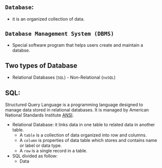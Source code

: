 ## `Database`:
   - it is an organized collection of data. 
## `Database Management System (DBMS)`
  - Special software program that helps users create and maintain a databse.
## Two types of Database  
   - Relational Databases (`SQL`)   - Non-Relational (`noSQL`)
## SQL:
Structured Query Language is a programming language designed to manage data stored in relational databases. It is managed by American National Standards Institute [ANSI](https://www.ansi.org/).

+ Relational Database: it links data in one table to related data in another table. 
     - A `table` is a collection of data organized into row and columns.
     - A `column` is properties of data table which stores and contains name or label or data type. 
     - A `row` is a single record in a table.  
+ SQL divided as follow:
     - Data 

